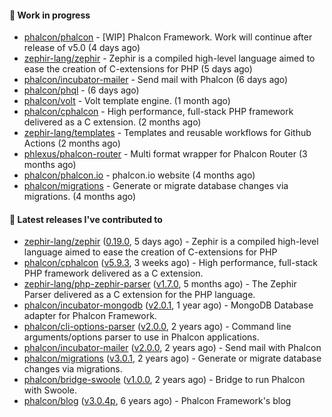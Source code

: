 #### :wrench: Work in progress

- [phalcon/phalcon](https://github.com/phalcon/phalcon) - [WIP] Phalcon Framework. Work will continue after release of v5.0 (4 days ago)
- [zephir-lang/zephir](https://github.com/zephir-lang/zephir) - Zephir is a compiled high-level language aimed to ease the creation of C-extensions for PHP (5 days ago)
- [phalcon/incubator-mailer](https://github.com/phalcon/incubator-mailer) - Send mail with Phalcon (6 days ago)
- [phalcon/phql](https://github.com/phalcon/phql) -  (6 days ago)
- [phalcon/volt](https://github.com/phalcon/volt) - Volt template engine. (1 month ago)
- [phalcon/cphalcon](https://github.com/phalcon/cphalcon) - High performance, full-stack PHP framework delivered as a C extension. (2 months ago)
- [zephir-lang/templates](https://github.com/zephir-lang/templates) - Templates and reusable workflows for Github Actions (2 months ago)
- [phlexus/phalcon-router](https://github.com/phlexus/phalcon-router) - Multi format wrapper for Phalcon Router (3 months ago)
- [phalcon/phalcon.io](https://github.com/phalcon/phalcon.io) - phalcon.io website (4 months ago)
- [phalcon/migrations](https://github.com/phalcon/migrations) - Generate or migrate database changes via migrations. (4 months ago)

#### :pushpin: Latest releases I've contributed to

- [zephir-lang/zephir](https://github.com/zephir-lang/zephir) ([0.19.0](https://github.com/zephir-lang/zephir/releases/tag/0.19.0), 5 days ago) - Zephir is a compiled high-level language aimed to ease the creation of C-extensions for PHP
- [phalcon/cphalcon](https://github.com/phalcon/cphalcon) ([v5.9.3](https://github.com/phalcon/cphalcon/releases/tag/v5.9.3), 3 weeks ago) - High performance, full-stack PHP framework delivered as a C extension.
- [zephir-lang/php-zephir-parser](https://github.com/zephir-lang/php-zephir-parser) ([v1.7.0](https://github.com/zephir-lang/php-zephir-parser/releases/tag/v1.7.0), 5 months ago) - The Zephir Parser delivered as a C extension for the PHP language.
- [phalcon/incubator-mongodb](https://github.com/phalcon/incubator-mongodb) ([v2.0.1](https://github.com/phalcon/incubator-mongodb/releases/tag/v2.0.1), 1 year ago) - MongoDB Database adapter for Phalcon Framework.
- [phalcon/cli-options-parser](https://github.com/phalcon/cli-options-parser) ([v2.0.0](https://github.com/phalcon/cli-options-parser/releases/tag/v2.0.0), 2 years ago) - Command line arguments/options parser to use in Phalcon applications.
- [phalcon/incubator-mailer](https://github.com/phalcon/incubator-mailer) ([v2.0.0](https://github.com/phalcon/incubator-mailer/releases/tag/v2.0.0), 2 years ago) - Send mail with Phalcon
- [phalcon/migrations](https://github.com/phalcon/migrations) ([v3.0.1](https://github.com/phalcon/migrations/releases/tag/v3.0.1), 2 years ago) - Generate or migrate database changes via migrations.
- [phalcon/bridge-swoole](https://github.com/phalcon/bridge-swoole) ([v1.0.0](https://github.com/phalcon/bridge-swoole/releases/tag/v1.0.0), 2 years ago) - Bridge to run Phalcon with Swoole.
- [phalcon/blog](https://github.com/phalcon/blog) ([v3.0.4p](https://github.com/phalcon/blog/releases/tag/v3.0.4p), 6 years ago) - Phalcon Framework&#39;s blog
